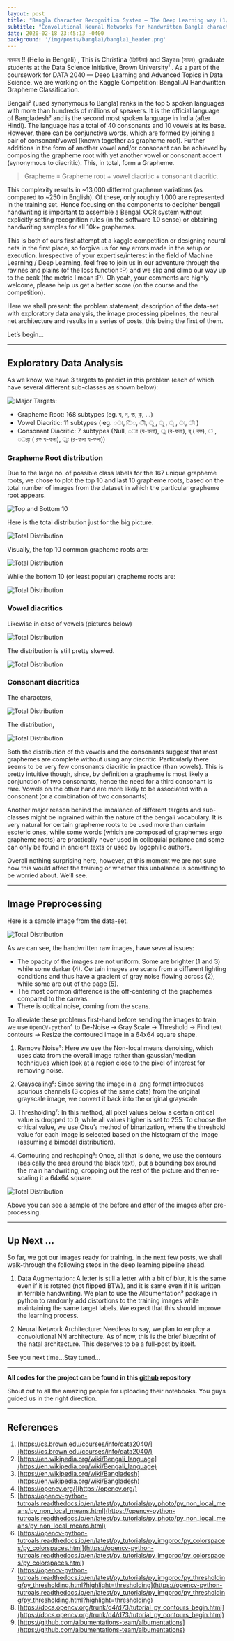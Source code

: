 ```yaml
---
layout: post
title: "Bangla Character Recognition System — The Deep Learning way (1/n)"
subtitle: "Convolutional Neural Networks for handwritten Bangla character recognition."
date: 2020-02-18 23:45:13 -0400
background: '/img/posts/bangla1/bangla1_header.png'
---
```


নমস্কার !! (Hello in Bengali) , This is Christina (ক্রিস্টিনা) and Sayan (সায়ন), graduate students at the Data Science Initiative, Brown University¹ . As a part of the coursework for DATA 2040 — Deep Learning and Advanced Topics in Data Science, we are working on the Kaggle Competition: Bengali.AI Handwritten Grapheme Classification.

Bengali² (used synonymous to Bangla) ranks in the top 5 spoken languages with more than hundreds of millions of speakers. It is the official language of Bangladesh³ and is the second most spoken language in India (after Hindi). The language has a total of 40 consonants and 10 vowels at its base. However, there can be conjunctive words, which are formed by joining a pair of consonant/vowel (known together as grapheme root). Further additions in the form of another vowel and/or consonant can be achieved by composing the grapheme root with yet another vowel or consonant accent (synonymous to diacritic). This, in total, form a Grapheme.

> Grapheme = Grapheme root + vowel diacritic + consonant diacritic.

This complexity results in ~13,000 different grapheme variations (as compared to ~250 in English). Of these, only roughly 1,000 are represented in the training set. Hence focusing on the components to decipher bengali handwriting is important to assemble a Bengali OCR system without explicitly setting recognition rules (in the software 1.0 sense) or obtaining handwriting samples for all 10k+ graphemes.

This is both of ours first attempt at a kaggle competition or designing neural nets in the first place, so forgive us for any errors made in the setup or execution. Irrespective of your expertise/interest in the field of Machine Learning / Deep Learning, feel free to join us in our adventure through the ravines and plains (of the loss function :P) and we slip and climb our way up to the peak (the metric I mean :P). Oh yeah, your comments are highly welcome, please help us get a better score (on the course and the competition).

Here we shall present: the problem statement, description of the data-set with exploratory data analysis, the image processing pipelines, the neural net architecture and results in a series of posts, this being the first of them.

Let’s begin…

-------------------------------------------------------------------------------

## Exploratory Data Analysis ##

As we know, we have 3 targets to predict in this problem (each of which have several different sub-classes as shown below):


<img align="left" src="/img/posts/bangla1/bangla1_classdist.png">

Major Targets:

* Grapheme Root: 168 subtypes (eg. দ্ব, ন, ল্ড, ক্ল, …)
* Vowel Diacritic: 11 subtypes ( eg. ◌া, ি◌, ◌ী, ◌ু , ◌ূ , ◌ৃ , ◌া, ◌ৗ )
* Consonant Diacritic: 7 subtypes (Null, ◌্য (য-ফলা), ◌্র (র-ফলা), র্ ( রফ), ◌ঁ , ◌র্্য ( রফ য-ফলা), ◌্র্য (র-ফলা য-ফলা))


### Grapheme Root distribution ###

Due to the large no. of possible class labels for the 167 unique grapheme roots, we chose to plot the top 10 and last 10 grapheme roots, based on the total number of images from the dataset in which the particular grapheme root appears.

 <img src="/img/posts/bangla1/bangla1_top10.png" alt="Top and Bottom 10" class="center"> 
 
 Here is the total distribution just for the big picture.
 
 <img src="/img/posts/bangla1/bangla1_totdist.png" alt="Total Distribution" class="center"> 
 
 
Visually, the top 10 common grapheme roots are:

 <img src="/img/posts/bangla1/bangla1_top10_img.png" alt="Total Distribution" class="center"> 
 
 While the bottom 10 (or least popular) grapheme roots are:

 <img src="/img/posts/bangla1/bangla1_bot10_img.png" alt="Total Distribution" class="center"> 
 
### Vowel diacritics ###

Likewise in case of vowels (pictures below)

 <img src="/img/posts/bangla1/bangla1_vowel_img.png" alt="Total Distribution" class="center"> 
 
The distribution is still pretty skewed.

 <img src="/img/posts/bangla1/bangla1_voweldist.png" alt="Total Distribution" class="center"> 
 
 ### Consonant diacritics ###
 
 The characters,
 
  <img src="/img/posts/bangla1/bangla1_consonant_img.png" alt="Total Distribution" class="center">
  
 The distribution,
 
 <img src="/img/posts/bangla1/bangla1_consonantdist.png" alt="Total Distribution" class="center">
 
 Both the distribution of the vowels and the consonants suggest that most graphemes are complete without using any diacritic. Particularly there seems to be very few consonants diacritic in practice (than vowels). This is pretty intuitive though, since, by definition a grapheme is most likely a conjunction of two consonants, hence the need for a third consonant is rare. Vowels on the other hand are more likely to be associated with a consonant (or a combination of two consonants).
 
 Another major reason behind the imbalance of different targets and sub-classes might be ingrained within the nature of the bengali vocabulary. It is very natural for certain grapheme roots to be used more than certain esoteric ones, while some words (which are composed of graphemes ergo grapheme roots) are practically never used in colloquial parlance and some can only be found in ancient texts or used by logophilic authors.
 
 Overall nothing surprising here, however, at this moment we are not sure how this would affect the training or whether this unbalance is something to be worried about. We’ll see.

-------------------------------------------------------------------------------

## Image Preprocessing ##

Here is a sample image from the data-set.

 <img src="/img/posts/bangla1/bangla1_sample.png" alt="Total Distribution" class="center">
 
As we can see, the handwritten raw images, have several issues:

* The opacity of the images are not uniform. Some are brighter (1 and 3) while some darker (4). Certain images are scans from a different lighting conditions and thus have a gradient of gray noise flowing across (2), while some are out of the page (5).
* The most common difference is the off-centering of the graphemes compared to the canvas.
* There is optical noise, coming from the scans.

To alleviate these problems first-hand before sending the images to train, we use ``OpenCV-python``⁴ to De-Noise -> Gray Scale -> Threshold -> Find text contours -> Resize the contoured image in a 64x64 square shape.

1. Remove Noise⁵: 
Here we use the Non-local means denoising, which uses data from the overall image rather than gaussian/median techniques which look at a region close to the pixel of interest for removing noise.

2. Grayscaling⁶:
Since saving the image in a .png format introduces spurious channels (3 copies of the same data) from the original grayscale image, we convert it back into the original grayscale.

3. Thresholding⁷:
In this method, all pixel values below a certain critical value is dropped to 0, while all values higher is set to 255. To choose the critical value, we use Otsu’s method of binarization, where the threshold value for each image is selected based on the histogram of the image (assuming a bimodal distribution).

4. Contouring and reshaping⁸:
Once, all that is done, we use the contours (basically the area around the black text), put a bounding box around the main handwriting, cropping out the rest of the picture and then re-scaling it a 64x64 square.

  <img src="/img/posts/bangla1/bangla1_beforeafter.png" alt="Total Distribution" class="center">
  
Above you can see a sample of the before and after of the images after pre-processing.

-------------------------------------------------------------------------------

## Up Next ... ##

So far, we got our images ready for training. In the next few posts, we shall walk-through the following steps in the deep learning pipeline ahead.

1. Data Augmentation: 
A letter is still a letter with a bit of blur, it is the same even if it is rotated (not flipped BTW), and it is same even if it is written in terrible handwriting.
We plan to use the Albumentation⁹ package in python to randomly add distortions to the training images while maintaining the same target labels. We expect that this should improve the learning process.

2. Neural Network Architecture:
Needless to say, we plan to employ a convolutional NN architecture. As of now, this is the brief blueprint of the natal architecture. This deserves to be a full-post by itself.

See you next time…Stay tuned…

-------------------------------------------------------------------------------

**All codes for the project can be found in this [github](https://github.com/reach2sayan/Bengali-Grapheme_DATA2040) repository**

Shout out to all the amazing people for uploading their notebooks. You guys guided us in the right direction.

-------------------------------------------------------------------------------

## References ##

1. [https://cs.brown.edu/courses/info/data2040/](https://cs.brown.edu/courses/info/data2040/)
2. [https://en.wikipedia.org/wiki/Bengali_language](https://en.wikipedia.org/wiki/Bengali_language)
3. [https://en.wikipedia.org/wiki/Bangladesh](https://en.wikipedia.org/wiki/Bangladesh)
4. [https://opencv.org/](https://opencv.org/)
5. [https://opencv-python-tutroals.readthedocs.io/en/latest/py_tutorials/py_photo/py_non_local_means/py_non_local_means.html](https://opencv-python-tutroals.readthedocs.io/en/latest/py_tutorials/py_photo/py_non_local_means/py_non_local_means.html)
6. [https://opencv-python-tutroals.readthedocs.io/en/latest/py_tutorials/py_imgproc/py_colorspaces/py_colorspaces.html](https://opencv-python-tutroals.readthedocs.io/en/latest/py_tutorials/py_imgproc/py_colorspaces/py_colorspaces.html)
7. [https://opencv-python-tutroals.readthedocs.io/en/latest/py_tutorials/py_imgproc/py_thresholding/py_thresholding.html?highlight=thresholding](https://opencv-python-tutroals.readthedocs.io/en/latest/py_tutorials/py_imgproc/py_thresholding/py_thresholding.html?highlight=thresholding)
8. [https://docs.opencv.org/trunk/d4/d73/tutorial_py_contours_begin.html](https://docs.opencv.org/trunk/d4/d73/tutorial_py_contours_begin.html)
9. [https://github.com/albumentations-team/albumentations](https://github.com/albumentations-team/albumentations)

 
 
 
